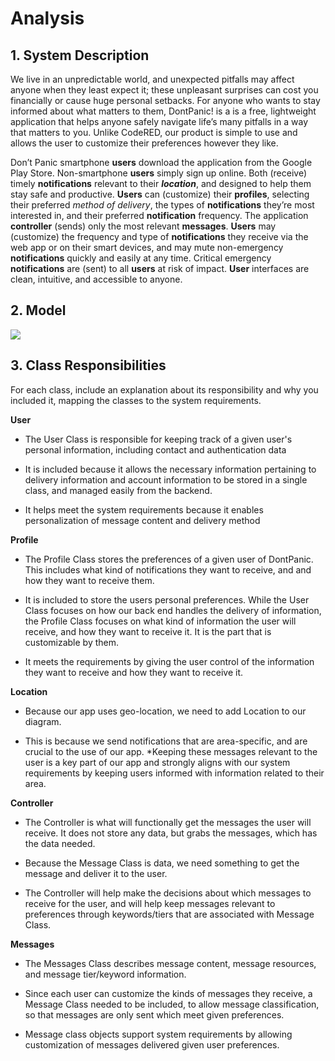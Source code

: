 # Analysis



## 1. System Description



We live in an unpredictable world, and unexpected pitfalls may affect anyone when they least expect it; these unpleasant surprises can cost you financially or cause huge personal setbacks. For anyone who wants to stay informed about what matters to them, DontPanic! is a is a free, lightweight application that helps anyone safely navigate life’s many pitfalls in a way that matters to you. Unlike CodeRED, our product is simple to use and allows the user to customize their preferences however they like.



Don’t Panic smartphone **users** download the application from the Google Play Store. Non-smartphone **users** simply sign up online. Both (receive) timely **notifications** relevant to their _**location**_, and designed to help them stay safe and productive. **Users** can (customize) their **profiles**, selecting their preferred _method of delivery_, the types of **notifications** they’re most interested in, and their preferred **notification** frequency. The application **controller**  (sends) only the most relevant **messages**. **Users** may (customize) the frequency and type of **notifications** they receive via the web app or on their smart devices, and may mute non-emergency **notifications** quickly and easily at any time. Critical emergency **notifications** are (sent) to all **users** at risk of impact. **User** interfaces are clean, intuitive, and accessible to anyone.



## 2. Model

![](https://lh6.googleusercontent.com/jn-FxfRtgjz9YBbW_PiRTHlkABWxkKVciUy6FafCa7qFvAwGUkQVM09QC9PcCTdJy-pSbd8DjqTIVHHkCQq85x9WcjPrB3bAkt3Y73e82oodQMA82IsT90DNKCnFS3ZpcVccaLXl)









## 3. Class Responsibilities

For each class, include an explanation about its responsibility and why you included it, mapping the classes to the system requirements.



**User**

* The User Class is responsible for keeping track of a given user's personal information, including contact and authentication data


* It is included because it allows the necessary information pertaining to delivery information and account information to be stored in a single class, and managed easily from the backend.

* It helps meet the system requirements because it enables personalization of message content and delivery method




**Profile**

* The Profile Class stores the preferences of a given user of DontPanic. This includes what kind of notifications they want to receive, and and how they want to receive them.

* It is included to store the users personal preferences. While the User Class focuses on how our back end handles the delivery of information, the Profile Class focuses on what kind of information the user will receive, and how they want to receive it. It is the part that is customizable by them.

* It meets the requirements by giving the user control of the information they want to receive and how they want to receive it.


**Location**

* Because our app uses geo-location, we need to add Location to our diagram.

* This is because we send notifications that are area-specific, and are crucial to the use of our app. *Keeping these messages relevant to the user is a key part of our app and strongly aligns with our system requirements by keeping users informed with information related to their area.



**Controller**

* The Controller is what will functionally get the messages the user will receive. It does not store any data, but grabs the messages, which has the data needed.

* Because the Message Class is data, we need something to get the message and deliver it to the user.

* The Controller will help make the decisions about which messages to receive for the user, and will help keep messages relevant to preferences through keywords/tiers that are associated with Message Class.



**Messages**

* The Messages Class describes message content, message resources, and message tier/keyword information.


* Since each user can customize the kinds of messages they receive, a Message Class needed to be included, to allow message classification, so that messages are only sent which meet given preferences.


* Message class objects support system requirements by allowing customization of messages delivered given user preferences.
